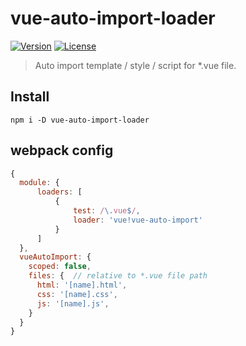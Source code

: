 # vue-auto-import-loader

[![Version](https://img.shields.io/npm/v/vue-auto-import-loader.svg?style=flat-square)](https://www.npmjs.com/package/vue-auto-import-loader)
[![License](https://img.shields.io/npm/l/vue-auto-import-loader.svg?style=flat-square)](LICENSE)

> Auto import template / style / script for *.vue file.

## Install

```shell
npm i -D vue-auto-import-loader
```

## webpack config

```js
{
  module: {
      loaders: [
          {
              test: /\.vue$/,
              loader: 'vue!vue-auto-import'
          }
      ]
  },
  vueAutoImport: {
    scoped: false,
    files: {  // relative to *.vue file path
      html: '[name].html',
      css: '[name].css',
      js: '[name].js',
    }
  }
}
```
